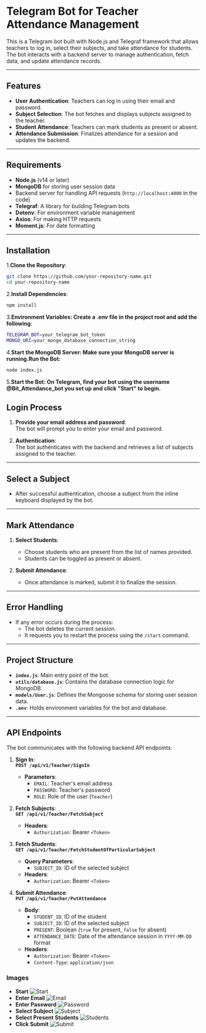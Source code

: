 # Telegram Bot for Teacher Attendance Management

This is a Telegram bot built with Node.js and Telegraf framework that allows teachers to log in, select their subjects, and take attendance for students. The bot interacts with a backend server to manage authentication, fetch data, and update attendance records.

---

## Features

- **User Authentication**: Teachers can log in using their email and password.
- **Subject Selection**: The bot fetches and displays subjects assigned to the teacher.
- **Student Attendance**: Teachers can mark students as present or absent.
- **Attendance Submission**: Finalizes attendance for a session and updates the backend.

---

## Requirements

- **Node.js** (v14 or later)
- **MongoDB** for storing user session data
- Backend server for handling API requests (`http://localhost:4000` in the code)
- **Telegraf**: A library for building Telegram bots
- **Dotenv**: For environment variable management
- **Axios**: For making HTTP requests
- **Moment.js**: For date formatting

---

## Installation

1.**Clone the Repository**:
   ```bash
   git clone https://github.com/your-repository-name.git
   cd your-repository-name
   ```
2.**Install Dependencies**:

```bash
npm install
```
3.**Environment Variables: Create a .env file in the project root and add the following**:
```bash
TELEGRAM_BOT=your_telegram_bot_token
MONGO_URI=your_mongo_database_connection_string
```
4.**Start the MongoDB Server: Make sure your MongoDB server is running.Run the Bot:**
```bash
node index.js
```
5.**Start the Bot: On Telegram, find your bot using the username @Bit_Attendance_bot you set up and click "Start" to begin.**
## Login Process

1. **Provide your email address and password**:  
   The bot will prompt you to enter your email and password.

2. **Authentication**:  
   The bot authenticates with the backend and retrieves a list of subjects assigned to the teacher.

---

## Select a Subject

- After successful authentication, choose a subject from the inline keyboard displayed by the bot.

---

## Mark Attendance

1. **Select Students**:  
   - Choose students who are present from the list of names provided.
   - Students can be toggled as present or absent.

2. **Submit Attendance**:  
   - Once attendance is marked, submit it to finalize the session.

---

## Error Handling

- If any error occurs during the process:
  - The bot deletes the current session.
  - It requests you to restart the process using the `/start` command.

---

## Project Structure

- **`index.js`**: Main entry point of the bot.
- **`utils/database.js`**: Contains the database connection logic for MongoDB.
- **`models/User.js`**: Defines the Mongoose schema for storing user session data.
- **`.env`**: Holds environment variables for the bot and database.

---

## API Endpoints

The bot communicates with the following backend API endpoints:

1. **Sign In**:  
   **`POST /api/v1/Teacher/SignIn`**  
   - **Parameters**:  
     - `EMAIL`: Teacher's email address  
     - `PASSWORD`: Teacher's password  
     - `ROLE`: Role of the user (`Teacher`)  

2. **Fetch Subjects**:  
   **`GET /api/v1/Teacher/FetchSubject`**  
   - **Headers**:  
     - `Authorization`: Bearer `<Token>`  

3. **Fetch Students**:  
   **`GET /api/v1/Teacher/FetchStudentOfParticularSubject`**  
   - **Query Parameters**:  
     - `SUBJECT_ID`: ID of the selected subject  
   - **Headers**:  
     - `Authorization`: Bearer `<Token>`  

4. **Submit Attendance**:  
   **`PUT /api/v1/Teacher/PutAttendance`**  
   - **Body**:  
     - `STUDENT_ID`: ID of the student  
     - `SUBJECT_ID`: ID of the selected subject  
     - `PRESENT`: Boolean (`true` for present, `false` for absent)  
     - `ATTENDANCE_DATE`: Date of the attendance session in `YYYY-MM-DD` format  
   - **Headers**:  
     - `Authorization`: Bearer `<Token>`  
     - `Content-Type`: `application/json`
### Images
- **Start**
  ![Start](./assets/Screenshot%202024-12-09%20213307.png)
- **Enter Email**
  ![Email](./assets/Screenshot%202024-12-09%20213619.png)
- **Enter Password**
  ![Password](./assets/Screenshot%202024-12-09%20213733.png)
- **Select Subject**
  ![Subject](./assets/Screenshot%202024-12-09%20213757.png)
- **Select Present Students**
  ![Students](./assets/Screenshot%202024-12-09%20213842.png)
- **Click Submit**
  ![Submit](./assets/Screenshot%202024-12-09%20213859.png)

